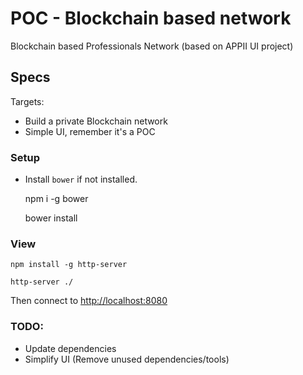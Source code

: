 # POC - Blockchain based network

Blockchain based Professionals Network (based on APPII UI project)

## Specs

Targets:

- Build a private Blockchain network
- Simple UI, remember it's a POC

### Setup

- Install `bower` if not installed.

    npm i -g bower

    bower install


### View

    npm install -g http-server

    http-server ./

Then connect to <http://localhost:8080>

### TODO:

- Update dependencies
- Simplify UI (Remove unused dependencies/tools)
